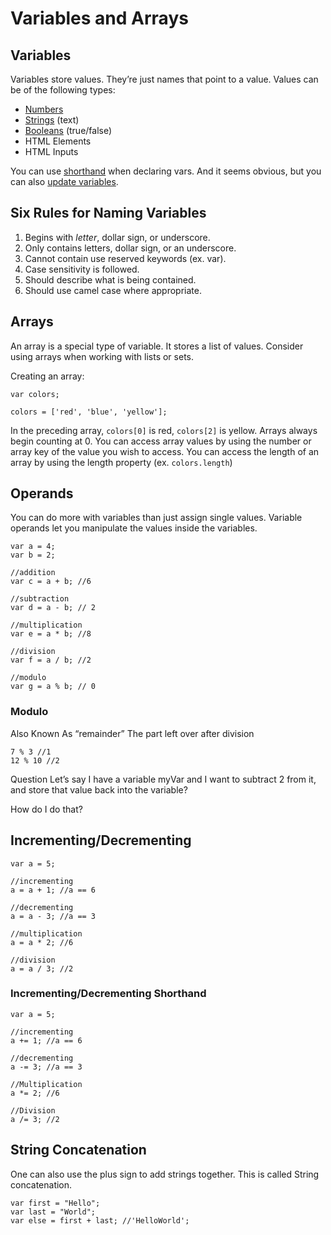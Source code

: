# Variables and Arrays 
## Variables
Variables store values. They’re just names that point to a value. Values can be of the following types:

* [Numbers](../javascriptbook.com/c02/js/numeric-variable.js) 
* [Strings](../javascriptbook.com/c02/js/string-variable.js) (text)
* [Booleans](../javascriptbook.com/c02/js/boolean-variable.js) (true/false)
* HTML Elements
* HTML Inputs

You can use [shorthand](../javascriptbook.com/c02/js/shorthand-variable.js) when declaring vars. And it seems obvious, but you can also [update variables](../javascriptbook.com/c02/js/update-variable.js).

## Six Rules for Naming Variables 

1. Begins with *letter*, dollar sign, or underscore. 
2. Only contains letters, dollar sign, or an underscore. 
3. Cannot contain use reserved keywords (ex. var). 
4. Case sensitivity is followed.
5. Should describe what is being contained.
6. Should use camel case where appropriate. 

## Arrays
An array is a special type of variable. It stores a list of values. Consider using arrays when working with lists or sets. 

Creating an array:

```
var colors;

colors = ['red', 'blue', 'yellow'];
```

In the preceding array, `colors[0]` is red, `colors[2]` is yellow. Arrays always begin counting at 0. You can access array values by using the number or array key of the value you wish to access. You can access the length of an array by using the length property (ex. `colors.length`)

## Operands
You can do more with variables than just assign single values. Variable operands let you manipulate the values inside the variables.

```
var a = 4;
var b = 2;

//addition
var c = a + b; //6

//subtraction
var d = a - b; // 2

//multiplication
var e = a * b; //8

//division
var f = a / b; //2

//modulo
var g = a % b; // 0
```

### Modulo
Also Known As “remainder” The part left over after division

```
7 % 3 //1
12 % 10 //2
```

Question
Let’s say I have a variable myVar and I want to subtract 2 from it, and store that value back into the variable?

How do I do that?

## Incrementing/Decrementing

```
var a = 5;

//incrementing
a = a + 1; //a == 6

//decrementing
a = a - 3; //a == 3

//multiplication
a = a * 2; //6

//division
a = a / 3; //2
```

### Incrementing/Decrementing Shorthand
```
var a = 5;

//incrementing
a += 1; //a == 6

//decrementing
a -= 3; //a == 3

//Multiplication
a *= 2; //6

//Division
a /= 3; //2
```

## String Concatenation
One can also use the plus sign to add strings together. This is called String concatenation.

```
var first = "Hello";
var last = "World";
var else = first + last; //'HelloWorld';
```
